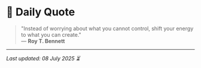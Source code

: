 # 📜 Daily Quote

> "Instead of worrying about what you cannot control, shift your energy to what you can create."  
> — **Roy T. Bennett**

---

_Last updated: 08 July 2025 ⏳_
